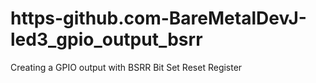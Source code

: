 # https-github.com-BareMetalDevJ-led3_gpio_output_bsrr
Creating a GPIO output with BSRR Bit Set Reset Register
